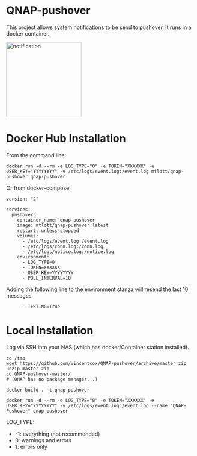 # QNAP-pushover
This project allows system notifications to be send to pushover. It runs in a docker container.

<img src="https://raw.githubusercontent.com/vincentcox/QNAP-pushover/master/notification.png" alt="notification" width="200px">

# Docker Hub Installation

From the command line:

    docker run -d --rm -e LOG_TYPE="0" -e TOKEN="XXXXXX" -e USER_KEY="YYYYYYYY" -v /etc/logs/event.log:/event.log mtlott/qnap-pushover qnap-pushover

Or from docker-compose:

    version: "2"

    services:
      pushover:
        container_name: qnap-pushover
        image: mtlott/qnap-pushover:latest
        restart: unless-stopped
        volumes:
          - /etc/logs/event.log:/event.log
          - /etc/logs/conn.log:/conn.log
          - /etc/logs/notice.log:/notice.log
        environment:
          - LOG_TYPE=0 
          - TOKEN=XXXXXX
          - USER_KEY=YYYYYYYY
          - POLL_INTERVAL=10

Adding the following line to the environment stanza will resend the last 10 messages

          - TESTING=True


# Local Installation

Log via SSH into your NAS (which has docker/Container station installed).

    cd /tmp
    wget https://github.com/vincentcox/QNAP-pushover/archive/master.zip 
    unzip master.zip
    cd QNAP-pushover-master/
    # (QNAP has no package manager...)

    docker build . -t qnap-pushover

    docker run -d --rm -e LOG_TYPE="0" -e TOKEN="XXXXXX" -e USER_KEY="YYYYYYYY" -v /etc/logs/event.log:/event.log --name "QNAP-Pushover" qnap-pushover

LOG_TYPE:
- -1: everything (not recommended)
- 0: warnings and errors
- 1: errors only
